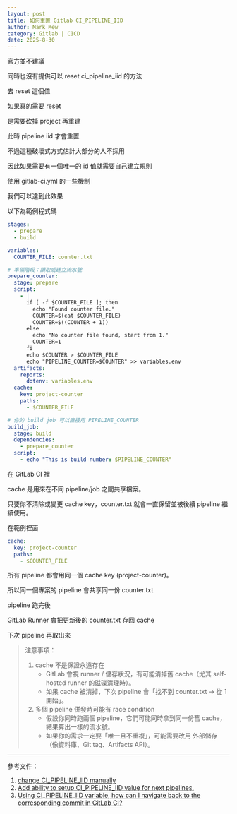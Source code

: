 ```yaml
---
layout: post
title: 如何重置 Gitlab CI_PIPELINE_IID
author: Mark_Mew
category: Gitlab | CICD
date: 2025-8-30
---
```


官方並不建議

同時也沒有提供可以 reset ci_pipeline_iid 的方法

去 reset 這個值

如果真的需要 reset

是需要砍掉 project 再重建

此時 pipeline iid 才會重置

不過這種破壞式方式估計大部分的人不採用

因此如果需要有一個唯一的 id 值就需要自己建立規則

使用 gitlab-ci.yml 的一些機制

我們可以達到此效果

以下為範例程式碼


```yaml
stages:
  - prepare
  - build

variables:
  COUNTER_FILE: counter.txt

# 準備階段：讀取或建立流水號
prepare_counter:
  stage: prepare
  script:
    - |
      if [ -f $COUNTER_FILE ]; then
        echo "Found counter file."
        COUNTER=$(cat $COUNTER_FILE)
        COUNTER=$((COUNTER + 1))
      else
        echo "No counter file found, start from 1."
        COUNTER=1
      fi
      echo $COUNTER > $COUNTER_FILE
      echo "PIPELINE_COUNTER=$COUNTER" >> variables.env
  artifacts:
    reports:
      dotenv: variables.env
  cache:
    key: project-counter
    paths:
      - $COUNTER_FILE

# 你的 build job 可以直接用 PIPELINE_COUNTER
build_job:
  stage: build
  dependencies:
    - prepare_counter
  script:
    - echo "This is build number: $PIPELINE_COUNTER"

```

在 GitLab CI 裡

cache 是用來在不同 pipeline/job 之間共享檔案。

只要你不清除或變更 cache key，counter.txt 就會一直保留並被後續 pipeline 繼續使用。

在範例裡面

```yaml
cache:
  key: project-counter
  paths:
    - $COUNTER_FILE
```

所有 pipeline 都會用同一個 cache key (project-counter)。

所以同一個專案的 pipeline 會共享同一份 counter.txt

pipeline 跑完後

GitLab Runner 會把更新後的 counter.txt 存回 cache

下次 pipeline 再取出來

> 注意事項：
> 1. cache 不是保證永遠存在
>    - GitLab 會視 runner / 儲存狀況，有可能清掉舊 cache（尤其 self-hosted runner 的磁碟清理時）。
>    - 如果 cache 被清掉，下次 pipeline 會「找不到 counter.txt → 從 1 開始」。
> 2. 多個 pipeline 併發時可能有 race condition
>    - 假設你同時跑兩個 pipeline，它們可能同時拿到同一份舊 cache，結果算出一樣的流水號。
>    - 如果你的需求一定要「唯一且不重複」，可能需要改用 外部儲存（像資料庫、Git tag、Artifacts API）。


---
參考文件：
1. [change CI_PIPELINE_IID manually
](https://gitlab.com/gitlab-org/gitlab/-/issues/25283)
2. [Add ability to setup CI_PIPELINE_IID value for next pipelines.
](https://gitlab.com/gitlab-org/gitlab/-/issues/22949)
3. [Using CI_PIPELINE_IID variable, how can I navigate back to the corresponding commit in GitLab CI?](https://stackoverflow.com/questions/76306927/using-ci-pipeline-iid-variable-how-can-i-navigate-back-to-the-corresponding-com)